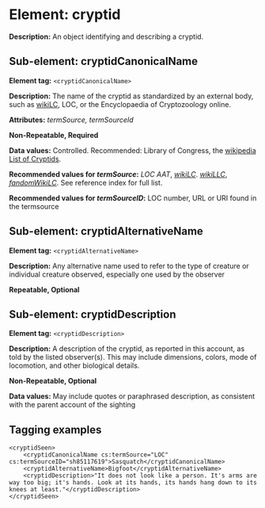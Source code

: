 # Element: cryptid

**Description:** An object identifying and describing a cryptid.

## Sub-element: cryptidCanonicalName
**Element tag:** `<cryptidCanonicalName>`

**Description:** The name of the cryptid as standardized by an external body, such as [wikiLC](https://en.wikipedia.org/wiki/List_of_cryptids), LOC, or the Encyclopaedia of Cryptozoology online.

**Attributes:** *termSource, termSourceId*

**Non-Repeatable, Required**

**Data values:**  Controlled. Recommended: Library of Congress, the [wikipedia List of Cryptids](https://en.wikipedia.org/wiki/List_of_cryptids).

**Recommended values for *termSource*:** *LOC* *AAT*, *[wikiLC](https://en.wikipedia.org/wiki/List_of_cryptids)*. *[wikiLLC](https://en.wikipedia.org/wiki/Lists_of_legendary_creatures)*, *[fandomWikiLC](https://cryptidz.fandom.com/wiki/List_of_Cryptids)*. See reference index for full list.

**Recommended values for *termSourceID*:** LOC number, URL or URI found in the termsource

## Sub-element: cryptidAlternativeName

**Element tag:** `<cryptidAlternativeName>`

**Description:** Any alternative name used to refer to the type of creature or individual creature observed, especially one used by the observer

**Repeatable, Optional** 

## Sub-element: cryptidDescription
**Element tag:** `<cryptidDescription>`

**Description:** A description of the cryptid, as reported in this account, as told by the listed observer(s). This may include dimensions, colors, mode of locomotion, and other biological details.

**Non-Repeatable, Optional** 

**Data values:** May include quotes or paraphrased description, as consistent with the parent account of the sighting


## Tagging examples
```
<cryptidSeen>
    <cryptidCanonicalName cs:termSource="LOC" cs:termSourceID="sh85117619">Sasquatch</cryptidCanonicalName>
    <cryptidAlternativeName>Bigfoot</cryptidAlternativeName>
    <cryptidDescription>"It does not look like a person. It's arms are way too big; it's hands. Look at its hands, its hands hang down to its knees at least."</cryptidDescription>
</cryptidSeen>
```
